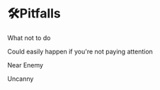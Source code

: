 # 🛠<dev>Pitfalls</dev>

What not to do

Could easily happen if you're not paying attention

Near Enemy

Uncanny